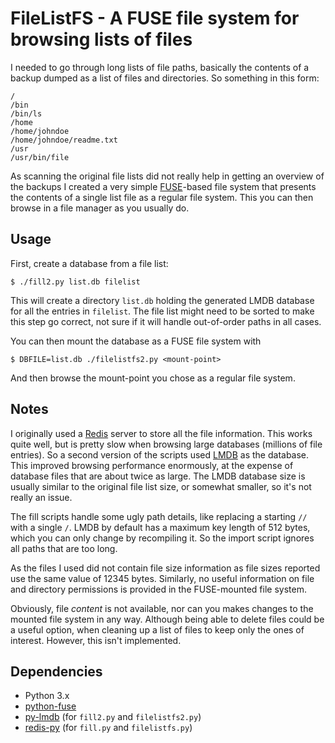 # FileListFS - A FUSE file system for browsing lists of files

I needed to go through long lists of file paths, basically the contents
of a backup dumped as a list of files and directories. So something in this form:

```
/
/bin
/bin/ls
/home
/home/johndoe
/home/johndoe/readme.txt
/usr
/usr/bin/file
```

As scanning the original file lists did not really help in getting an overview
of the backups I created a very simple [FUSE](https://en.wikipedia.org/wiki/Filesystem_in_Userspace)-based 
file system that presents the contents of a single list file as a regular file system. This you can then 
browse in a file manager as you usually do.

## Usage

First, create a database from a file list:

```
$ ./fill2.py list.db filelist
```

This will create a directory `list.db` holding the generated LMDB database
for all the entries in `filelist`. The file list might need to be sorted
to make this step go correct, not sure if it will handle out-of-order paths
in all cases.

You can then mount the database as a FUSE file system with

```
$ DBFILE=list.db ./filelistfs2.py <mount-point>
```

And then browse the mount-point you chose as a regular file system. 

## Notes

I originally used a [Redis](https://redis.io/) server to store all the file
information. This works quite well, but is pretty slow when browsing large
databases (millions of file entries). So a second version of the scripts used 
[LMDB](http://www.lmdb.tech/doc/) as the database. This improved browsing 
performance enormously, at the expense of database files that are about twice 
as large. The LMDB database size is usually similar to the original file list
size, or somewhat smaller, so it's not really an issue.

The fill scripts handle some ugly path details, like replacing a starting `//`
with a single `/`. LMDB by default has a maximum key length of 512 bytes, which
you can only change by recompiling it. So the import script ignores all paths
that are too long.

As the files I used did not contain file size information as file sizes reported
use the same value of 12345 bytes. Similarly, no useful information on file
and directory permissions is provided in the FUSE-mounted file system.

Obviously, file *content* is not available, nor can you makes changes to the
mounted file system in any way. Although being able to delete files could be
a useful option, when cleaning up a list of files to keep only the ones of
interest. However, this isn't implemented.

## Dependencies

* Python 3.x
* [python-fuse](https://github.com/libfuse/python-fuse)
* [py-lmdb](https://github.com/jnwatson/py-lmdb) (for `fill2.py` and `filelistfs2.py`)
* [redis-py](https://github.com/andymccurdy/redis-py) (for `fill.py` and `filelistfs.py`)
